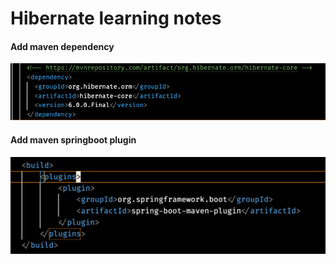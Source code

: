 # Hibernate learning notes

#### Add maven dependency
![](images/Screen%20Shot%202022-05-04%20at%201.31.45%20PM.png)

#### Add maven springboot plugin
![](images/Screen%20Shot%202022-05-04%20at%202.31.44%20PM.png)
